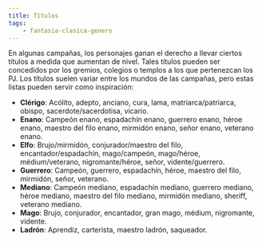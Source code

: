 ```yaml
---
title: Títulos
tags:
    - fantasia-clasica-genero
---
```


En algunas campañas, los personajes ganan el derecho a llevar ciertos títulos a medida que aumentan de nivel. Tales títulos pueden ser concedidos por los gremios, colegios o templos a los que pertenezcan los PJ. Los títulos suelen variar entre los mundos de las campañas, pero estas listas pueden servir como inspiración:

- **Clérigo**: Acólito, adepto, anciano, cura, lama, matriarca/patriarca, obispo, sacerdote/sacerdotisa, vicario.
- **Enano**: Campeón enano, espadachín enano, guerrero enano, héroe enano, maestro del filo enano, mirmidón enano, señor enano, veterano enano.
- **Elfo**: Brujo/mirmidón, conjurador/maestro del filo, encantador/espadachín, mago/campeón, mago/héroe, médium/veterano, nigromante/héroe, señor, vidente/guerrero.
- **Guerrero**: Campeón, guerrero, espadachín, héroe, maestro del filo, mirmidón, señor, veterano.
- **Mediano**: Campeón mediano, espadachín mediano, guerrero mediano, héroe mediano, maestro del filo mediano, mirmidón mediano, sheriff, veterano mediano.
- **Mago**: Brujo, conjurador, encantador, gran mago, médium, nigromante, vidente.
- **Ladrón**: Aprendiz, carterista, maestro ladrón, saqueador.

